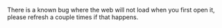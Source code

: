 There is a known bug where the web will not load when you first open it, please refresh a couple times if that happens.